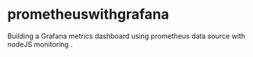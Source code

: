 # prometheuswithgrafana
Building a Grafana metrics dashboard using prometheus data source with nodeJS monitoring .
